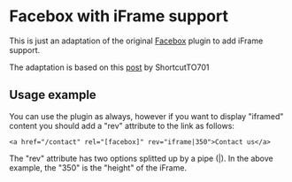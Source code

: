 Facebox with iFrame support
===========================
This is just an adaptation of the original [Facebox](http://defunkt.io/facebox/) plugin to add iFrame support.

The adaptation is based on this [post](http://lnx.shortcutto701.com/2010/05/21/using-iframe-with-facebox-jquery-plugin/) by ShortcutTO701

Usage example
-------------
You can use the plugin as always, however if you want to display "iframed" content you should add a "rev" attribute to the link as follows:

`<a href="/contact" rel="[facebox]" rev="iframe|350">Contact us</a>`

The "rev" attribute has two options splitted up by a pipe (|). In the above example, the "350" is the "height" of the iFrame.